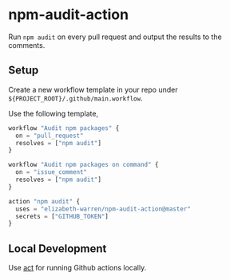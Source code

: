 # npm-audit-action

Run `npm audit` on every pull request and output the results to the comments.

## Setup

Create a new workflow template in your repo under `${PROJECT_ROOT}/.github/main.workflow`.

Use the following template,

```js
workflow "Audit npm packages" {
  on = "pull_request"
  resolves = ["npm audit"]
}

workflow "Audit npm packages on command" {
  on = "issue_comment"
  resolves = ["npm audit"]
}

action "npm audit" {
  uses = "elizabeth-warren/npm-audit-action@master"
  secrets = ["GITHUB_TOKEN"]
}
```

## Local Development

Use [act](https://github.com/nektos/act) for running Github actions locally.
